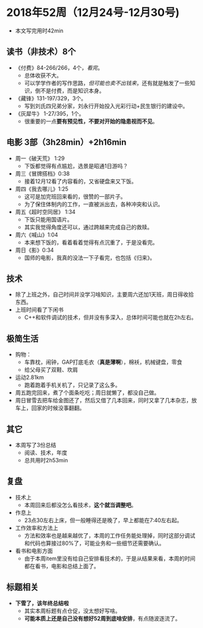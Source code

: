 # 2018年52周（12月24号-12月30号)

+ 本文写完用时42min

## 读书（非技术）8个

+ 《付费》84-266/266，4个，*看完*。
  + 总体收获不大。
  + 可以学学作者的写作思路，*但可能也卖不出钱来*，还有就是触发了一些知识，倒不是付费，而是知识本身。
+ 《藏锋》131-197/329，3个。
  + 写到刘氏四兄弟分家，刘永行开始投入光彩行动+民生银行的建设中。
+ 《灰犀牛》 1-27/395，1个。
  + 很重要的一点**要有预见性，不要对开始的隐患视而不见**。

## 电影 3部（3h28min）+2h16min

+ 周一《破天荒》 1:29
  + 下饭都觉得有点尴尬，选景是昭通1日游吗？
+ 周三《冒牌搭档》0:38
  + 接着12月12看了内容看的，又省硬盘来又下饭。
+ 周四《我去哪儿》1:25
  + 这可是加完班回来看的，很赞的一部片子。
  + 为了保住体制内的工作，一直被派出去，各种冲突和认识。
+ 周五《超时空同居》  1:34
  + 下饭只能用国语片。
  + 其实我觉得角度还可以，通过跨越来完成自己的救赎。
+ 周六《喊山》1:04
  + 本来想下饭的，看着看着觉得有点沉重了，于是没看完。
+ 周日《影》0:34
  + 国师的电影，我真的没法一下子看完，也包括《归来》。

## 技术

+ 除了上班之外，自己时间并没学习啥知识，主要周六还加1天班，周日得收拾东西。
+ 上班时间看了下闲书
  + C++和软件调试的技术，但并没有多深入，总体时间可能也就在2h左右。

## 极简生活

+ 购物：
  + 车靠枕，闹钟，GAP打底毛衣（**真是薄啊**），棉袄，机械键盘，零食
  + 给父母买了双鞋、坎肩
+ 运动2.81km
  + 跑着跑着手机关机了，只记录了这么多。
+ 周五跑完回来，煮了个面条吃吃；周日就懒了，都没自己做。
+ 周日冒雪去把车给金图还了，然后又借了几本回来，同时又拿了几本杂志，放车上，回家的时候没事翻翻。

## 其它

+ 本周写了3份总结
  + 阅读、技术，年度
  + 总共用时2h53min

## 复盘

+ 技术上
  + 本周回来后都没怎么看技术，**这个就当调整吧**。
+ 作息上
  + 23点30左右上床，但一般睡得还是晚了，早上都能在7:40左右起。
+ 工作效率和方法上
  + 方法和效率也是越来越优了，本周的工作任务能处理掉，同时这部分调试和代码也算接过80%了，可能业务和一些细节还需要确认。
+ 看书和电影方面
  + 由于本周item里没有给自己安排看技术的，于是从结果来看，本周的时间都在看书，电影和总结上面了。

## 标题相关

+ **下雪了，该年终总结啦**
  + 其实本周标题有点仓促，没太想好写啥。
  + **可能本质上还是自己没有想好52周到底啥安排**，有点随波逐流了。
